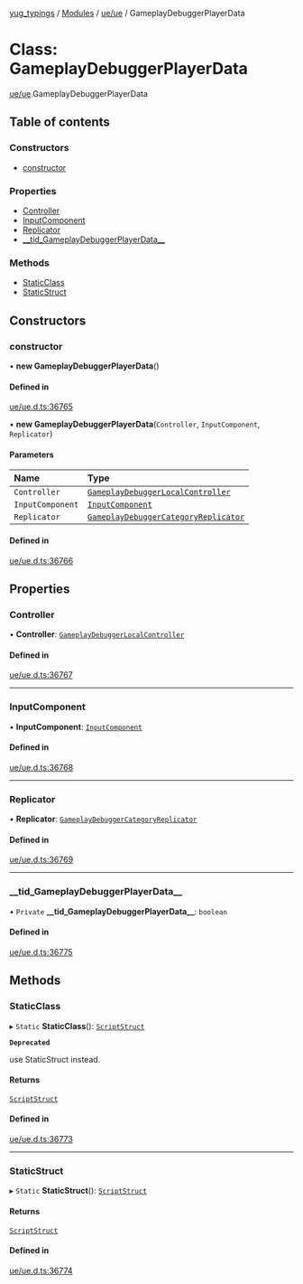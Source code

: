 [yug_typings](../README.md) / [Modules](../modules.md) / [ue/ue](../modules/ue_ue.md) / GameplayDebuggerPlayerData

# Class: GameplayDebuggerPlayerData

[ue/ue](../modules/ue_ue.md).GameplayDebuggerPlayerData

## Table of contents

### Constructors

- [constructor](ue_ue.GameplayDebuggerPlayerData.md#constructor)

### Properties

- [Controller](ue_ue.GameplayDebuggerPlayerData.md#controller)
- [InputComponent](ue_ue.GameplayDebuggerPlayerData.md#inputcomponent)
- [Replicator](ue_ue.GameplayDebuggerPlayerData.md#replicator)
- [\_\_tid\_GameplayDebuggerPlayerData\_\_](ue_ue.GameplayDebuggerPlayerData.md#__tid_gameplaydebuggerplayerdata__)

### Methods

- [StaticClass](ue_ue.GameplayDebuggerPlayerData.md#staticclass)
- [StaticStruct](ue_ue.GameplayDebuggerPlayerData.md#staticstruct)

## Constructors

### constructor

• **new GameplayDebuggerPlayerData**()

#### Defined in

[ue/ue.d.ts:36765](https://github.com/YugMetaverse/yug_typings/blob/b7d9b19/ue/ue.d.ts#L36765)

• **new GameplayDebuggerPlayerData**(`Controller`, `InputComponent`, `Replicator`)

#### Parameters

| Name | Type |
| :------ | :------ |
| `Controller` | [`GameplayDebuggerLocalController`](ue_ue.GameplayDebuggerLocalController.md) |
| `InputComponent` | [`InputComponent`](ue_ue.InputComponent.md) |
| `Replicator` | [`GameplayDebuggerCategoryReplicator`](ue_ue.GameplayDebuggerCategoryReplicator.md) |

#### Defined in

[ue/ue.d.ts:36766](https://github.com/YugMetaverse/yug_typings/blob/b7d9b19/ue/ue.d.ts#L36766)

## Properties

### Controller

• **Controller**: [`GameplayDebuggerLocalController`](ue_ue.GameplayDebuggerLocalController.md)

#### Defined in

[ue/ue.d.ts:36767](https://github.com/YugMetaverse/yug_typings/blob/b7d9b19/ue/ue.d.ts#L36767)

___

### InputComponent

• **InputComponent**: [`InputComponent`](ue_ue.InputComponent.md)

#### Defined in

[ue/ue.d.ts:36768](https://github.com/YugMetaverse/yug_typings/blob/b7d9b19/ue/ue.d.ts#L36768)

___

### Replicator

• **Replicator**: [`GameplayDebuggerCategoryReplicator`](ue_ue.GameplayDebuggerCategoryReplicator.md)

#### Defined in

[ue/ue.d.ts:36769](https://github.com/YugMetaverse/yug_typings/blob/b7d9b19/ue/ue.d.ts#L36769)

___

### \_\_tid\_GameplayDebuggerPlayerData\_\_

• `Private` **\_\_tid\_GameplayDebuggerPlayerData\_\_**: `boolean`

#### Defined in

[ue/ue.d.ts:36775](https://github.com/YugMetaverse/yug_typings/blob/b7d9b19/ue/ue.d.ts#L36775)

## Methods

### StaticClass

▸ `Static` **StaticClass**(): [`ScriptStruct`](ue_ue.ScriptStruct.md)

**`Deprecated`**

use StaticStruct instead.

#### Returns

[`ScriptStruct`](ue_ue.ScriptStruct.md)

#### Defined in

[ue/ue.d.ts:36773](https://github.com/YugMetaverse/yug_typings/blob/b7d9b19/ue/ue.d.ts#L36773)

___

### StaticStruct

▸ `Static` **StaticStruct**(): [`ScriptStruct`](ue_ue.ScriptStruct.md)

#### Returns

[`ScriptStruct`](ue_ue.ScriptStruct.md)

#### Defined in

[ue/ue.d.ts:36774](https://github.com/YugMetaverse/yug_typings/blob/b7d9b19/ue/ue.d.ts#L36774)
